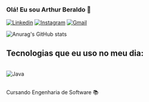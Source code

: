 ### Olá! Eu sou Arthur Beraldo 👋

[![Linkedin](https://img.shields.io/badge/LinkedIn-0077B5?style=for-the-badge&logo=linkedin&logoColor=white)](https://www.linkedin.com/in/arthur-beraldo-ribeiro-diniz-1581122bb/)
[![Instagram](https://img.shields.io/badge/Instagram-%23E4405F.svg?style=for-the-badge&logo=Instagram&logoColor=white)](https://www.instagram.com/artsberaldo/)
[![Gmail](https://img.shields.io/badge/Gmail-D14836?style=for-the-badge&logo=gmail&logoColor=white)](https://mail.google.com/mail/u/1/#inbox)

![Anurag's GitHub stats](https://github-readme-stats.vercel.app/api?username=ArtsBeraldo&show_icons=true&theme=tokyonight)

## Tecnologias que eu uso no meu dia:

<div style="display: inline_block"><br/>
    <img oling="center" alt="Java" src="https://img.shields.io/badge/Java-ED8B00?style=for-the-badge&logo=openjdk&logoColor=white" />
</div><br/>

Cursando Engenharia de Software 📚
